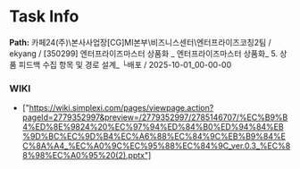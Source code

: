 # Task Info

**Path:** 카페24(주)\본사사업장\[CG]MI본부\비즈니스센터\엔터프라이즈코칭2팀 / ekyang / [350299] 엔터프라이즈마스터 상품화 _ 엔터프라이즈마스터 상품화_ 5. 상품 피드백 수집 항목 및 경로 설계_ └배포 / 2025-10-01_00-00-00

### WIKI
- ["https://wiki.simplexi.com/pages/viewpage.action?pageId=2779352997&preview=/2779352997/2785146707/%EC%B9%B4%ED%8E%9824%20%EC%97%94%ED%84%B0%ED%94%84%EB%9D%BC%EC%9D%B4%EC%A6%88%EC%84%9C%EB%B9%84%EC%8A%A4_%EC%A0%9C%EC%95%88%EC%84%9C_ver.0.3_%EC%88%98%EC%A0%95%20(2).pptx"]

